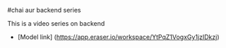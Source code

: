 #chai aur backend series

This is a video series on backend

- [Model link] (https://app.eraser.io/workspace/YtPqZ1VogxGy1jzIDkzj)

